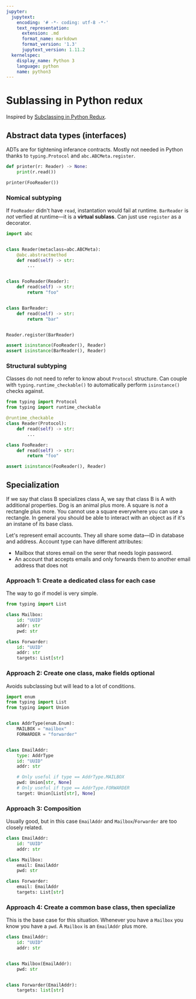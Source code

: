 ```yaml
---
jupyter:
  jupytext:
    encoding: '# -*- coding: utf-8 -*-'
    text_representation:
      extension: .md
      format_name: markdown
      format_version: '1.3'
      jupytext_version: 1.11.2
  kernelspec:
    display_name: Python 3
    language: python
    name: python3
---
```


# Sublassing in Python redux


Inspired by [Subclassing in Python Redux](https://hynek.me/articles/python-subclassing-redux/).


##  Abstract data types (interfaces)


ADTs are for tightening inferance contracts.
Mostly not needed in Python thanks to `typing.Protocol` and `abc.ABCMeta.register`.

```python
def printer(r: Reader) -> None:
    print(r.read())

printer(FooReader())
```

### Nomical subtyping


If `FooReader` didn't have `read`,
instantation would fail at runtime.
`BarReader` is _not_ verfied at runtime—it is a **virtual sublass**.
Can just use `register` as a decorator.

```python
import abc


class Reader(metaclass=abc.ABCMeta):
    @abc.abstractmethod
    def read(self) -> str:
        ...


class FooReader(Reader):
    def read(self) -> str:
        return "foo"


class BarReader:
    def read(self) -> str:
        return "bar"


Reader.register(BarReader)

assert isinstance(FooReader(), Reader)
assert isinstance(BarReader(), Reader)
```

### Structural subtyping


Classes do not need to refer to know about `Protocol` structure.
Can couple with `typing.runtime_checkable()` to automatically perform `isinstance()` checks against.

```python
from typing import Protocol
from typing import runtime_checkable

@runtime_checkable
class Reader(Protocol):
    def read(self) -> str:
        ...

class FooReader:
    def read(self) -> str:
        return "foo"

assert isinstance(FooReader(), Reader)
```

## Specialization


If we say that class B specializes class A,
we say that class B is A with additional properties.
Dog is an animal plus more.
A square is _not_ a rectangle plus more.
You cannot use a square everywhere you can use a rectangle.
In general you should be able to interact with an object as if it's an instane of its base class.

Let's represent email accounts.
They all share some data—ID in database and address.
Account type can have different attributes:

- Mailbox that stores email on the serer that needs login password.
- An account that accepts emails and only forwards them to another email address that does not


### Approach 1: Create a dedicated class for each case


The way to go if model is very simple.

```python
from typing import List

class Mailbox:
    id: "UUID"
    addr: str
    pwd: str

class Forwarder:
    id: "UUID"
    addr: str
    targets: List[str]
```

### Approach 2: Create one class, make fields optional


Avoids subclassing but will lead to a lot of conditions.

```python
import enum
from typing import List
from typing import Union


class AddrType(enum.Enum):
    MAILBOX = "mailbox"
    FORWARDER = "forwarder"


class EmailAddr:
    type: AddrType
    id: "UUID"
    addr: str

    # Only useful if type == AddrType.MAILBOX
    pwd: Union[str, None]
    # Only useful if type == AddrType.FORWARDER
    target: Union[List[str], None]
```

### Approach 3: Composition


Usually good,
but in this case `EmailAddr` and `Mailbox`/`Forwarder` are too closely related.

```python
class EmailAddr:
    id: "UUID"
    addr: str

class Mailbox:
    email: EmailAddr
    pwd: str

class Forwarder:
    email: EmailAddr
    targets: List[str]
```

### Approach 4:  Create a common base class, then specialize


This is the base case for this situation.
Whenever you have a `Mailbox`
you know you have a `pwd`.
A `Mailbox` is an `EmailAddr` plus more.

```python
class EmailAddr:
    id: "UUID"
    addr: str


class Mailbox(EmailAddr):
    pwd: str


class Forwarder(EmailAddr):
    targets: list[str]
```

```python

```
